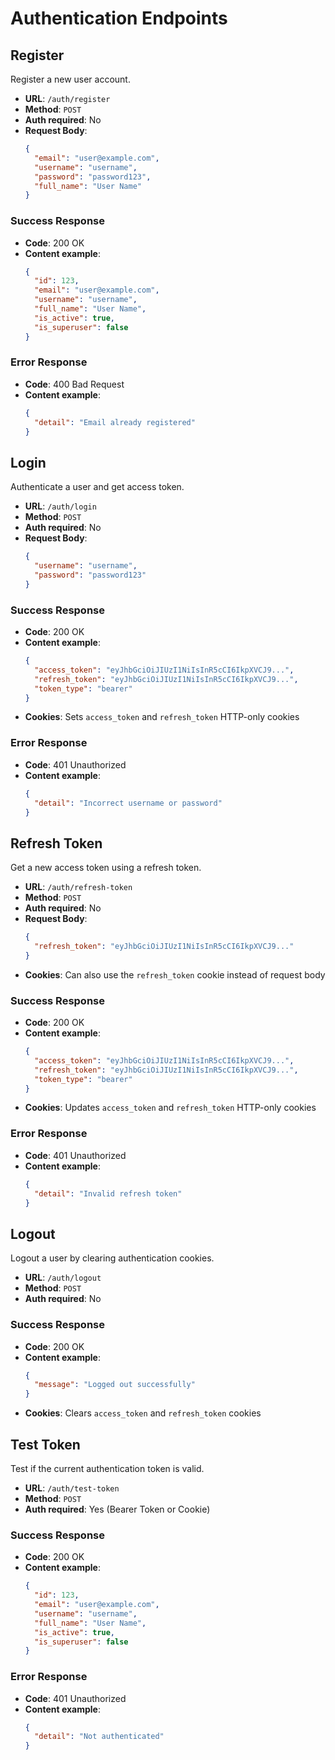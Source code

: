 # Authentication Endpoints

## Register

Register a new user account.

- **URL**: `/auth/register`
- **Method**: `POST`
- **Auth required**: No
- **Request Body**:
  ```json
  {
    "email": "user@example.com",
    "username": "username",
    "password": "password123",
    "full_name": "User Name"
  }
  ```

### Success Response

- **Code**: 200 OK
- **Content example**:
  ```json
  {
    "id": 123,
    "email": "user@example.com",
    "username": "username",
    "full_name": "User Name",
    "is_active": true,
    "is_superuser": false
  }
  ```

### Error Response

- **Code**: 400 Bad Request
- **Content example**:
  ```json
  {
    "detail": "Email already registered"
  }
  ```

## Login

Authenticate a user and get access token.

- **URL**: `/auth/login`
- **Method**: `POST`
- **Auth required**: No
- **Request Body**:
  ```json
  {
    "username": "username",
    "password": "password123"
  }
  ```

### Success Response

- **Code**: 200 OK
- **Content example**:
  ```json
  {
    "access_token": "eyJhbGciOiJIUzI1NiIsInR5cCI6IkpXVCJ9...",
    "refresh_token": "eyJhbGciOiJIUzI1NiIsInR5cCI6IkpXVCJ9...",
    "token_type": "bearer"
  }
  ```
- **Cookies**: Sets `access_token` and `refresh_token` HTTP-only cookies

### Error Response

- **Code**: 401 Unauthorized
- **Content example**:
  ```json
  {
    "detail": "Incorrect username or password"
  }
  ```

## Refresh Token

Get a new access token using a refresh token.

- **URL**: `/auth/refresh-token`
- **Method**: `POST`
- **Auth required**: No
- **Request Body**:
  ```json
  {
    "refresh_token": "eyJhbGciOiJIUzI1NiIsInR5cCI6IkpXVCJ9..."
  }
  ```
- **Cookies**: Can also use the `refresh_token` cookie instead of request body

### Success Response

- **Code**: 200 OK
- **Content example**:
  ```json
  {
    "access_token": "eyJhbGciOiJIUzI1NiIsInR5cCI6IkpXVCJ9...",
    "refresh_token": "eyJhbGciOiJIUzI1NiIsInR5cCI6IkpXVCJ9...",
    "token_type": "bearer"
  }
  ```
- **Cookies**: Updates `access_token` and `refresh_token` HTTP-only cookies

### Error Response

- **Code**: 401 Unauthorized
- **Content example**:
  ```json
  {
    "detail": "Invalid refresh token"
  }
  ```

## Logout

Logout a user by clearing authentication cookies.

- **URL**: `/auth/logout`
- **Method**: `POST`
- **Auth required**: No

### Success Response

- **Code**: 200 OK
- **Content example**:
  ```json
  {
    "message": "Logged out successfully"
  }
  ```
- **Cookies**: Clears `access_token` and `refresh_token` cookies

## Test Token

Test if the current authentication token is valid.

- **URL**: `/auth/test-token`
- **Method**: `POST`
- **Auth required**: Yes (Bearer Token or Cookie)

### Success Response

- **Code**: 200 OK
- **Content example**:
  ```json
  {
    "id": 123,
    "email": "user@example.com",
    "username": "username",
    "full_name": "User Name",
    "is_active": true,
    "is_superuser": false
  }
  ```

### Error Response

- **Code**: 401 Unauthorized
- **Content example**:
  ```json
  {
    "detail": "Not authenticated"
  }
  ``` 
